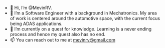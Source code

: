 - 👋 Hi, I’m @MevinRV.
- 👀 I’m a Software Engineer with a background in Mechatronics. My area of work is centered around the automotive space, with the current focus being ADAS applications.
- 🌱 I’m currently on a quest for knowledge. Learning is a never ending process and hence my quest also has no end.
- 📫 You can reach out to me at mevinrv@gmail.com

<!---
MevinRV/MevinRV is a ✨ special ✨ repository because its `README.md` (this file) appears on your GitHub profile.
You can click the Preview link to take a look at your changes.
--->
